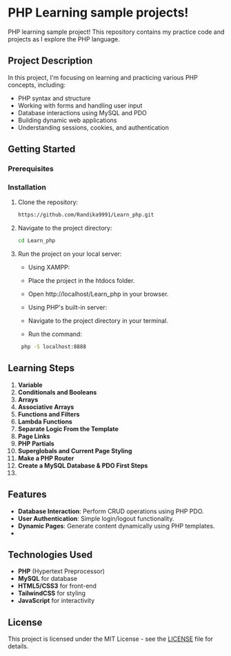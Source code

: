 # PHP Learning sample projects!

PHP learning sample project! This repository contains my practice code and projects as I explore the PHP language.

## Project Description

In this project, I'm focusing on learning and practicing various PHP concepts, including:
- PHP syntax and structure
- Working with forms and handling user input
- Database interactions using MySQL and PDO
- Building dynamic web applications
- Understanding sessions, cookies, and authentication

## Getting Started

### Prerequisites

### Installation

1. Clone the repository:
    ```bash
    https://github.com/Randika9991/Learn_php.git
    ```
2. Navigate to the project directory:
    ```bash
    cd Learn_php
    ```
3. Run the project on your local server:
    - Using XAMPP:
    - Place the project in the htdocs folder.
    - Open http://localhost/Learn_php in your browser.
      
    - Using PHP's built-in server:
    - Navigate to the project directory in your terminal.
    - Run the command:
   ```bash
    php -S localhost:8888
   ```
## Learning Steps

1. **Variable**
2. **Conditionals and Booleans**
3. **Arrays**
4. **Associative Arrays**
5. **Functions and Filters**
6. **Lambda Functions**
7. **Separate Logic From the Template**
8. **Page Links**
9. **PHP Partials**
10. **Superglobals and Current Page Styling**
11. **Make a PHP Router**
12. **Create a MySQL Database & PDO First Steps**
13. 

## Features

- **Database Interaction**: Perform CRUD operations using PHP PDO.
- **User Authentication**: Simple login/logout functionality.
- **Dynamic Pages**: Generate content dynamically using PHP templates.
- 

## Technologies Used

- **PHP** (Hypertext Preprocessor)
- **MySQL** for database
- **HTML5/CSS3** for front-end
- **TailwindCSS** for styling
- **JavaScript** for interactivity

## License

This project is licensed under the MIT License - see the [LICENSE](LICENSE) file for details.

